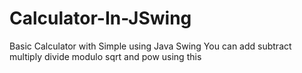 # Calculator-In-JSwing
Basic Calculator with Simple using Java Swing
You can add subtract multiply divide modulo sqrt and pow using this
